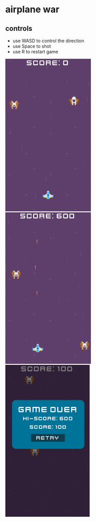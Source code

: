 # airplane war

## controls

* use WASD to control the direction
* use Space to shot
* use R to restart game

![](screenshots/01.png)
![](screenshots/02.png)
![](screenshots/03.png)